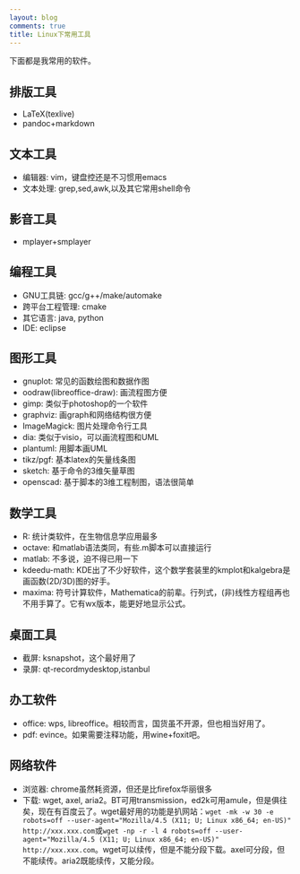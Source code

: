 ```yaml
---
layout: blog
comments: true
title: Linux下常用工具
---
```


下面都是我常用的软件。

## 排版工具

  - LaTeX(texlive)
  - pandoc+markdown

## 文本工具

  - 编辑器: vim，键盘控还是不习惯用emacs
  - 文本处理: grep,sed,awk,以及其它常用shell命令

## 影音工具

  - mplayer+smplayer

## 编程工具

  - GNU工具链: gcc/g++/make/automake
  - 跨平台工程管理: cmake
  - 其它语言: java, python
  - IDE: eclipse

## 图形工具

  - gnuplot: 常见的函数绘图和数据作图
  - oodraw(libreoffice-draw): 画流程图方便
  - gimp: 类似于photoshop的一个软件
  - graphviz: 画graph和网络结构很方便
  - ImageMagick: 图片处理命令行工具
  - dia: 类似于visio，可以画流程图和UML
  - plantuml: 用脚本画UML
  - tikz/pgf: 基本latex的矢量线条图
  - sketch: 基于命令的3维矢量草图
  - openscad: 基于脚本的3维工程制图，语法很简单

## 数学工具

  - R: 统计类软件，在生物信息学应用最多
  - octave: 和matlab语法类同，有些.m脚本可以直接运行
  - matlab: 不多说，迫不得已用一下
  - kdeedu-math: KDE出了不少好软件，这个数学套装里的kmplot和kalgebra是画函数(2D/3D)图的好手。
  - maxima: 符号计算软件，Mathematica的前辈。行列式，(非)线性方程组再也不用手算了。它有wx版本，能更好地显示公式。

## 桌面工具

  - 截屏: ksnapshot，这个最好用了
  - 录屏: qt-recordmydesktop,istanbul

## 办工软件

  - office: wps, libreoffice。相较而言，国货虽不开源，但也相当好用了。
  - pdf: evince。如果需要注释功能，用wine+foxit吧。

## 网络软件

  - 浏览器: chrome虽然耗资源，但还是比firefox华丽很多
  - 下载: wget, axel, aria2。BT可用transmission，ed2k可用amule，但是俱往矣，现在有百度云了。wget最好用的功能是扒网站：`wget -mk -w 30 -e robots=off --user-agent="Mozilla/4.5 (X11; U; Linux x86_64; en-US)" http://xxx.xxx.com`或`wget -np -r -l 4 robots=off --user-agent="Mozilla/4.5 (X11; U; Linux x86_64; en-US)" http://xxx.xxx.com`。wget可以续传，但是不能分段下载。axel可分段，但不能续传。aria2既能续传，又能分段。


